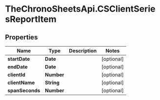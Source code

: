 # TheChronoSheetsApi.CSClientSeriesReportItem

## Properties
Name | Type | Description | Notes
------------ | ------------- | ------------- | -------------
**startDate** | **Date** |  | [optional] 
**endDate** | **Date** |  | [optional] 
**clientId** | **Number** |  | [optional] 
**clientName** | **String** |  | [optional] 
**spanSeconds** | **Number** |  | [optional] 


